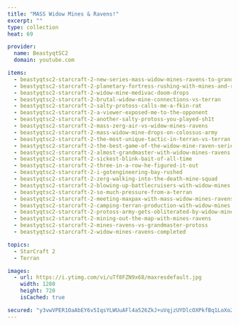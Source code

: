 ```yaml
---
title: "MASS Widow Mines & Ravens!"
excerpt: ""
type: collection
heat: 69

provider:
  name: BeastyqtSC2
  domain: youtube.com

items:
  - beastyqtsc2-starcraft-2-new-series-mass-widow-mines-ravens-to-grandmaster
  - beastyqtsc2-starcraft-2-planetary-fortress-rushing-with-mines-and-ravens
  - beastyqtsc2-starcraft-2-widow-mine-medivac-doom-drops
  - beastyqtsc2-starcraft-2-brutal-widow-mine-connections-vs-terran
  - beastyqtsc2-starcraft-2-salty-protoss-calls-me-a-fkin-rat
  - beastyqtsc2-starcraft-2-a-viewer-exposed-me-to-the-opponent
  - beastyqtsc2-starcraft-2-another-salty-protoss-you-played-sh1t
  - beastyqtsc2-starcraft-2-mass-zerg-air-vs-widow-mines-ravens
  - beastyqtsc2-starcraft-2-mass-widow-mine-drops-on-colossus-army
  - beastyqtsc2-starcraft-2-the-most-unique-tactic-in-terran-vs-terran
  - beastyqtsc2-starcraft-2-the-best-game-of-the-widow-mine-raven-series
  - beastyqtsc2-starcraft-2-almost-grandmaster-with-widow-mines-ravens
  - beastyqtsc2-starcraft-2-sickest-blink-bait-of-all-time
  - beastyqtsc2-starcraft-2-three-in-a-row-he-figured-it-out
  - beastyqtsc2-starcraft-2-i-gotengineering-bay-rushed
  - beastyqtsc2-starcraft-2-zerg-walking-into-the-death-mine-squad
  - beastyqtsc2-starcraft-2-blowing-up-battlecruisers-with-widow-mines
  - beastyqtsc2-starcraft-2-so-much-pressure-from-a-terran
  - beastyqtsc2-starcraft-2-meeting-maxpax-with-mass-widow-mines-ravens
  - beastyqtsc2-starcraft-2-camping-terran-production-with-widow-mines
  - beastyqtsc2-starcraft-2-protoss-army-gets-obliterated-by-widow-mines
  - beastyqtsc2-starcraft-2-mining-out-the-map-with-mines-ravens
  - beastyqtsc2-starcraft-2-mines-ravens-vs-grandmaster-protoss
  - beastyqtsc2-starcraft-2-widow-mines-ravens-completed

topics:
  - StarCraft 2
  - Terran

images:
  - url: https://i.ytimg.com/vi/uTf8FZN9x68/maxresdefault.jpg
    width: 1280
    height: 720
    isCached: true

secured: "y3vwVPER1OaAbEY6v5IqsYLWUuAFl4a526ZkJ+uVqjzUYDlcOXPkfBq1LoXo2/qbNx5hIJMZHDWuckj2QY9Ke3X2C7NoeJCC/V7l30hId4MARjcGmlbjsxGF44mF5qgCEQz+tV9PFCctSOW4uckXwANmS097YL+MfqFDnu3ZZlVugKSE0HClciLaGFndyh0l4KfS8bAG+itOjiUQ2OPmnGutsMalcKWerqMm50FYmyr9OIwHADSkp4r0cJ0Y3GJ/9fZSOsdjgMkbZkrhT1dL+6pKS/Ktbg69rdQ7oYxQ7MXoc87ubtRq/OfwFhzRv2/zgCfuKhumB0yzRwVIC13uIjTNzgYgmgQYO0HfhZRYfzM=;FnMT7Yp84dQZytS/J7hU8g=="
---
```


